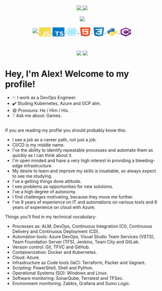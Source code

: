 <div align="center" style="display: inline_block"><br>
  <a href="https://github.com/alexgiannotti">
  <img height="180em" src="https://github-readme-stats.vercel.app/api?username=alexgiannotti&show_icons=true&theme=highcontrast&include_all_commits=true&count_private=true"/>
  <img height="180em" src="https://github-readme-stats.vercel.app/api/top-langs/?username=alexgiannotti&layout=compact&langs_count=16&theme=highcontrast"/>
</div>

<div align="center" style="display: inline_block"><br>
  <img height="180em" src="https://github.com/rafaballerini2/rafaballerini2/blob/output/github-contribution-grid-snake.svg"/>
</div>
  
<div align="center" style="display: inline_block"><br>
  <img height="180em" src="https://github-readme-stats.vercel.app/api/wakatime?username=alexgiannotti&layout=compact&langs_count=10&theme=highcontrast"/>
  <img align="center" alt="Rafa-Js" height="30" width="40" src="https://raw.githubusercontent.com/devicons/devicon/master/icons/javascript/javascript-plain.svg">
  <img align="center" alt="Rafa-Ts" height="30" width="40" src="https://raw.githubusercontent.com/devicons/devicon/master/icons/typescript/typescript-plain.svg">
  <img align="center" alt="Rafa-React" height="30" width="40" src="https://raw.githubusercontent.com/devicons/devicon/master/icons/react/react-original.svg">
  <img align="center" alt="Rafa-HTML" height="30" width="40" src="https://raw.githubusercontent.com/devicons/devicon/master/icons/html5/html5-original.svg">
  <img align="center" alt="Rafa-CSS" height="30" width="40" src="https://raw.githubusercontent.com/devicons/devicon/master/icons/css3/css3-original.svg">
  <img align="center" alt="Rafa-Python" height="30" width="40" src="https://raw.githubusercontent.com/devicons/devicon/master/icons/python/python-original.svg">
  <img align="center" alt="Rafa-Csharp" height="30" width="40" src="https://raw.githubusercontent.com/devicons/devicon/master/icons/csharp/csharp-original.svg">
</div>
  
##
  
<div align="center" style="display: inline_block"><br>
  <a href="https://www.linkedin.com/in/alexgiannotti/?locale=en_US" target="_blank"><img src="https://img.shields.io/badge/LinkedIn-0077B5?style=for-the-badge&logo=linkedin&logoColor=white" target="_blank"></a>
  <a href="https://www.linkedin.com/in/alexgiannotti/?locale=en_US" target="_blank"><img src="https://img.shields.io/badge/Microsoft_Teams-6264A7?style=for-the-badge&logo=microsoft-teams&logoColor=white" target="_blank"></a>
</div>
  
##

# Hey, I'm Alex! Welcome to my profile!

- ✨ I work as a DevOps Engineer.
- ✔️ Studing Kubernetes, Azure and GCP atm.
- 😄 Pronouns: He / Him / His.
- ❔ Ask me about: Games.

##

If you are reading my profile you should probably know this:

- I see a job as a career path, not just a job.
- CI/CD is my middle name.
- I've the ability to identify repeatable processes and automate them as quickly as I can think about it.
- I'm open minded and have a very high interest in providing a bleeding-edge infrastructure.
- My desire to learn and improve my skills is insatiable, so always expect to see me studying.
- I've a getting things done attitude.
- I see problems as opportunities for new solutions.
- I've a high degree of autonomy.
- I find challenges motivating, because they move me further.
- I've 9 years of experience on IT and automations on various tools and 6 years of experience on cloud with Azure.

Things you'll find in my technical vocabulary:

- Processes as: ALM, DevOps, Continuous Integration (CI), Continuous Delivery and Continuous Deployment (CD).
- Automation tools: Azure DevOps, Visual Studio Team Services (VSTS), Team Foundation Server (TFS), Jenkins, Team City and GitLab.
- Version control: Git, TFVC and GitHub.
- Containerization: Docker and Kubernetes.
- Cloud: Azure.
- Infrastructure as Code tools (IaC): Terraform, Packer and Vagrant.
- Scripting: PowerShell, Shell and Python.
- Operational Systems (SO): Windows and Linux.
- Software monitoring: SonarQube, Terratest and TFSec.
- Environment monitoring: Zabbix, Grafana and Sumo Logic.
